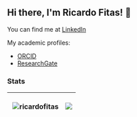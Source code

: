 ## Hi there, I'm Ricardo Fitas! 👋

You can find me at [LinkedIn](https://www.linkedin.com/in/ricardo-fitas-167bba164/)

My academic profiles:
- [ORCID](https://orcid.org/0000-0001-5137-2451)
- [ResearchGate](https://www.researchgate.net/profile/Ricardo-Fitas)


### Stats

| <p>&nbsp;<img align="center" src="https://github-readme-stats.vercel.app/api?username=ricardofitas&show_icons=true&theme=dark&locale=en" alt="ricardofitas" /></p> | <a href="https://github.com/ricardofitas/github-readme-stats"><img align="center" src="https://github-readme-stats.vercel.app/api/top-langs/?username=ricardofitas&layout=compact&theme=dark&locale=en" /></a> |
| ------------- | ------------- |

<!--
**ricardofitas/ricardofitas** is a ✨ _special_ ✨ repository because its `README.md` (this file) appears on your GitHub profile.

Here are some ideas to get you started:

- 🔭 I’m currently working on ...
- 🌱 I’m currently learning ...
- 👯 I’m looking to collaborate on ...
- 🤔 I’m looking for help with ...
- 💬 Ask me about ...
- 📫 How to reach me: ...
- 😄 Pronouns: ...
- ⚡ Fun fact: ...
-->
